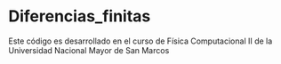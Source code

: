 # Diferencias_finitas
Este código es desarrollado en el curso de Física Computacional II de la Universidad Nacional Mayor de San Marcos

